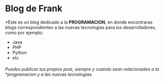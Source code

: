# Blog de Frank
*Este es un blog dedicado a la **PROGRAMACION**, en donde encontraras blogs correspondientes a las nuevas tecnologias para los desarrolladores, como por ejemplo:
- Java
- PHP
- Python
- etc

###### Puedes publicar tus propios post, siempre y cuando sean relacionados a la *programacion y a las nuevas tecnologias.
